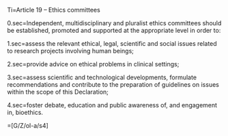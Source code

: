 Ti=Article 19 – Ethics committees 

0.sec=Independent, multidisciplinary and pluralist ethics committees should be established, promoted and supported at the appropriate level in order to: 

1.sec=assess the relevant ethical, legal, scientific and social issues related to research projects involving human beings; 

2.sec=provide advice on ethical problems in clinical settings; 

3.sec=assess scientific and technological developments, formulate recommendations and contribute to the preparation of guidelines on issues within the scope of this Declaration; 

4.sec=foster debate, education and public awareness of, and engagement in, bioethics. 

=[G/Z/ol-a/s4]

